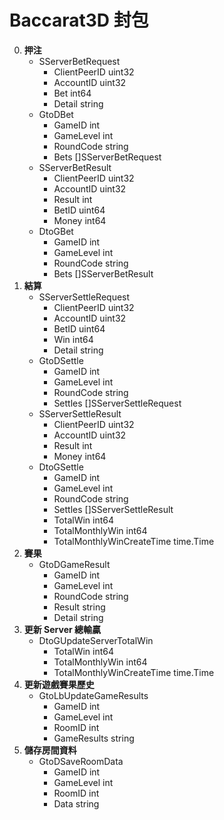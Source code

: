 Baccarat3D 封包
=========================
0. **押注**
	- SServerBetRequest
		- ClientPeerID uint32
		- AccountID    uint32
		- Bet          int64
		- Detail       string
	- GtoDBet
		- GameID    int
		- GameLevel int
		- RoundCode string
		- Bets      []SServerBetRequest
	- SServerBetResult
		- ClientPeerID uint32
		- AccountID    uint32
		- Result       int
		- BetID        uint64
		- Money        int64
	- DtoGBet
		- GameID    int
		- GameLevel int
		- RoundCode string
		- Bets      []SServerBetResult
0. **結算**
	- SServerSettleRequest
		- ClientPeerID uint32
		- AccountID    uint32
		- BetID        uint64
		- Win          int64
		- Detail       string
	- GtoDSettle
		- GameID    int
		- GameLevel int
		- RoundCode string
		- Settles   []SServerSettleRequest
	- SServerSettleResult
		- ClientPeerID uint32
		- AccountID    uint32
		- Result       int
		- Money        int64
	- DtoGSettle
		- GameID                    int
		- GameLevel                 int
		- RoundCode                 string
		- Settles                   []SServerSettleResult
		- TotalWin                  int64
		- TotalMonthlyWin           int64
		- TotalMonthlyWinCreateTime time.Time
0. **賽果**
	- GtoDGameResult
		- GameID    int
		- GameLevel int
		- RoundCode string
		- Result    string
		- Detail    string
0. **更新 Server 總輸贏**
	- DtoGUpdateServerTotalWin
		- TotalWin                  int64
		- TotalMonthlyWin           int64
		- TotalMonthlyWinCreateTime time.Time
0. **更新遊戲賽果歷史**
	- GtoLbUpdateGameResults
		- GameID      int
		- GameLevel   int
		- RoomID      int
		- GameResults string
0. **儲存房間資料**
	- GtoDSaveRoomData
		- GameID    int
		- GameLevel int
		- RoomID    int
		- Data      string